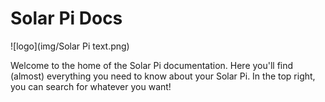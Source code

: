 # Solar Pi Docs

![logo](img/Solar Pi text.png)

Welcome to the home of the Solar Pi documentation. Here you'll find (almost) everything you need to know about your Solar Pi. In the top right, you can search for whatever you want!